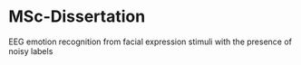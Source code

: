 # MSc-Dissertation
EEG emotion recognition from facial expression stimuli with the presence of noisy labels
